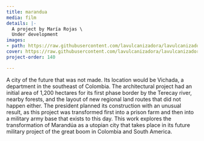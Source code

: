 ```yaml
---
title: marandua
media: film
details: |-
  A project by María Rojas \
  Under development
images:
- path: https://raw.githubusercontent.com/lavulcanizadora/lavulcanizadora/main/uploads/marandua/marandua-1.jpg
cover: https://raw.githubusercontent.com/lavulcanizadora/lavulcanizadora/main/uploads/project-covers/marandua-cover.jpg
project-order: 140

---
```

A city of the future that was not made. Its location would be Vichada, a department in the southeast of Colombia. The architectural project had an initial area of 1,200 hectares for its first phase border by the Terecay river, nearby forests, and the layout of new regional land routes that did not happen either. The president planned its construction with an unusual result, as this project was transformed first into a prison farm and then into a military army base that exists to this day. This work explores the transformation of Marandúa as a utopian city that takes place in its future military project of the great boom in Colombia and South America.
